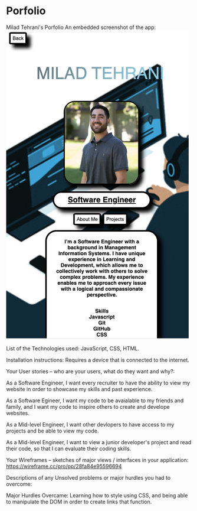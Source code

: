 # Porfolio
Milad Tehrani's Porfolio
An embedded screenshot of the app:
![mobileView](Screenshots/2-mobile.png)

List of the Technologies used:
JavaScript, CSS, HTML.

Installation instructions:
Requires a device that is connected to the internet. 

Your User stories – who are your users, what do they want and why?:

As a Software Engineer, I want every recruiter to have the ability to view my website in order to showcase my skills and past experience.

As a Software Egineer, I want my code to be avaialable to my friends and family, and I want my code to inspire others to create and develope websites. 

As a Mid-level Engineer, I want other devlopers to have access to my projects and be able to view my code.

As a Mid-level Engineer, I want to view a junior developer's project and read their code, so that I can evaluate their coding skills.

Your Wireframes – sketches of major views / interfaces in your application:
https://wireframe.cc/pro/pp/28fa84e95596694

Descriptions of any Unsolved problems or major hurdles you had to overcome:

Major Hurdles Overcame: Learning how to style using CSS, and being able to manipulate the DOM in order to create links that function. 
